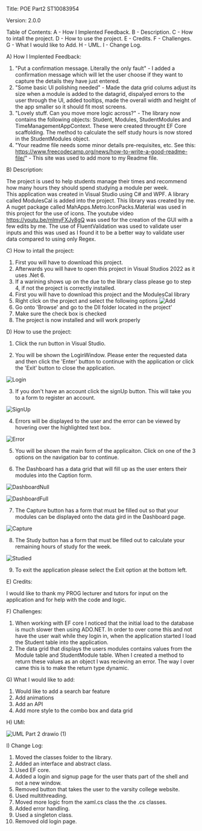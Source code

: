 Title: POE Part2 ST10083954

Version: 2.0.0

Table of Contents: 
 A - How I Implented Feedback. 
 B - Description.
 C - How to intall the project.
 D - How to use the project.
 E - Credits.
 F - Challenges.
 G - What I would like to Add.
 H - UML.
 I - Change Log.

A) How I Implented Feedback: 

1) "Put a confirmation message. Literally the only fault" - I added a confirmation message which will let the user choose if they want to capture the details they have just entered.
2) "Some basic UI polishing needed" - Made the data grid colums adjust its size when a module is added to the datagrid, dispalyed errors to the user through the UI, added tooltips, made the overall width and height of the app smaller so it should fit most screens.
3) "Lovely stuff. Can you move more logic across?" - The library now contains the following objects: Student, Modules, StudentModules and TimeManagementAppContext. These were created throught EF Core scaffolding. The method to calculate the self study hours is now stored in the StudentModules object.
4) "Your readme file needs some minor details pre-requisites, etc. See this: https://www.freecodecamp.org/news/how-to-write-a-good-readme-file/" - This site was used to add more to my Readme file.

B) Description: 

The project is used to help students manage their times and recommend how many hours they should spend studying a module per week.	
This application was created in Visual Studio using C# and WPF.
A library called ModulesCal is added into the project. This library was created by me.
A nuget package called MahApps.Metro.IconPacks.Material was used in this project for the use of icons.
The youtube video https://youtu.be/mlmyFXJy8gQ was used for the creation of the GUI with a few edits by me.
The use of FluentValidation was used to validate user inputs and this was used as I found it to be a better way to validate user data compared to using only Regex.

C) How to intall the project:

1) First you will have to download this project.
2) Afterwards you will have to open this project in Visual Studios 2022 as it uses .Net 6.
3) If a warining shows up on the due to the library class please go to step 4, if not the project is correctly installed.
4) First you will have to download this project and the ModulesCal library 
5) Right click on the project and select the following options
![Add](https://user-images.githubusercontent.com/63053721/188342725-a2ad5026-ac42-4939-9f03-8bf672557251.JPG)
6) Go onto 'Browse' and go to the Dll folder located in the project'
7) Make sure the check box is checked 
8) The project is now installed and will work properly

D) How to use the project:

1) Click the run button in Visual Studio.

2) You will be shown the LoginWindow. Please enter the requested data and then click the 'Enter' button to continue with the application or click the 'Exit' button to close the application.

![Login](https://user-images.githubusercontent.com/63053721/198496062-18f196c5-acbd-4c2d-bfe5-c16050b6cb10.JPG)

3) If you don't have an account click the signUp button. This will take you to a form to register an account.

![SignUp](https://user-images.githubusercontent.com/63053721/198496035-7df81ed1-8bd1-424e-b13e-da0d9fa57608.JPG)

4) Errors will be displayed to the user and the error can be viewed by hovering over the highlighted text box.

![Error](https://user-images.githubusercontent.com/63053721/198496497-289c4691-cd1d-49b7-b9a1-42575a13b3f7.JPG)

5) You will be shown the main form of the applicaiton. Click on one of the 3 options on the navigation bar to continue.

6) The Dashboard has a data grid that will fill up as the user enters their modules into the Caption form. 

![DashboardNull](https://user-images.githubusercontent.com/63053721/198496133-952b23b4-05fb-48a8-9910-5c2599bea078.JPG)

![DashboardFull](https://user-images.githubusercontent.com/63053721/198496139-42b4832a-c7c6-4c5b-9a55-e25070e718c7.JPG)

7) The Capture button has a form that must be filled out so that your modules can be displayed onto the data gird in the Dashboard page.

![Capture](https://user-images.githubusercontent.com/63053721/198496187-c43d0121-bc93-4f15-ba08-3285eb6b26d5.JPG)

8) The Study button has a form that must be filled out to calculate your remaining hours of study for the week.

![Studied](https://user-images.githubusercontent.com/63053721/198496229-d7a875db-2c40-4102-893b-f16cf034501e.JPG)

9) To exit the application please select the Exit option at the bottom left.

E) Credits:

I would like to thank my PROG lecturer and tutors for input on the application and for help with the code and logic.

F) Challenges:

1) When working with EF core I noticed that the initial load to the database is much slower then using ADO.NET. In order to over come this and not have the user wait while they login in, when the application started I load the Student table into the application.
2) The data grid that displays the users modules contains values from the Module table and StudentModule table. When I created a method to return these values as an object I was recieving an error. The way I over came this is to make the return type dynamic.

G) What I would like to add:

1) Would like to add a search bar feature
2) Add animations
3) Add an API
4) Add more style to the combo box and data grid

H) UMl: 

![UML Part 2 drawio (1)](https://user-images.githubusercontent.com/63053721/199377761-d86e9da9-1dbc-4cb2-be01-d537440f31a0.png)

I) Change Log: 

1) Moved the classes folder to the library.
2) Added an interface and abstract class.
3) Used EF core.
4) Added a login and signup page for the user thats part of the shell and not a new window.
5) Removed button that takes the user to the varsity college website.
6) Used multithreading.
7) Moved more logic from the xaml.cs class the the .cs classes.
8) Added error handling.
9) Used a singleton class.
10) Removed old login page.

